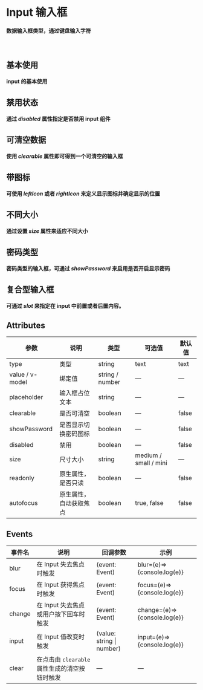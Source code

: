 <script setup>
import demo1 from './demo1.vue';
import demo2 from './demo2.vue';
import demo3 from './demo3.vue';
import demo4 from './demo4.vue';
import demo5 from './demo5.vue';
import demo6 from './demo6.vue';
import demo7 from './demo7.vue';
import preview from '@/components/preview.vue';
</script>

# Input 输入框

#### 数据输入框类型，通过键盘输入字符

<br/>

## 基本使用

#### input 的基本使用
<div class="source">
  <demo1/>
</div>
<preview compName="input" demoName="demo1"/>


## 禁用状态

#### 通过 _disabled_ 属性指定是否禁用 input 组件 
<div class="source">
  <demo2/>
</div>
<preview compName="input" demoName="demo2"/>


## 可清空数据

#### 使用 _clearable_ 属性即可得到一个可清空的输入框
<div class="source">
  <demo3/>
</div>
<preview compName="input" demoName="demo3"/>


## 带图标

#### 可使用 _leftIcon_ 或者 _rightIcon_ 来定义显示图标并确定显示的位置
<div class="source">
  <demo4/>
</div>
<preview compName="input" demoName="demo4"/>


## 不同大小

#### 通过设置 _size_ 属性来适应不同大小
<div class="source">
  <demo5/>
</div>
<preview compName="input" demoName="demo5"/>


## 密码类型

#### 密码类型的输入框，可通过 _showPassword_ 来启用是否开启显示密码
<div class="source">
  <demo6/>
</div>
<preview compName="input" demoName="demo6"/>


## 复合型输入框

#### 可通过 _slot_ 来指定在 input 中前置或者后置内容。
<div class="source">
  <demo7/>
</div>
<preview compName="input" demoName="demo7"/>


## Attributes
| 参数          | 说明            | 类型            | 可选值                 | 默认值   |
|-------------  |---------------- |---------------- |---------------------- |-------- |
| type         | 类型   | string  | text | text |
| value / v-model | 绑定值           | string / number  | — | — |
| placeholder   | 输入框占位文本    | string          | — | — |
| clearable     | 是否可清空        | boolean         | — | false |
| showPassword  | 是否显示切换密码图标| boolean         | — | false |
| disabled      | 禁用             | boolean         | — | false   |
| size          | 尺寸大小          | string          | medium / small / mini  | — |
| readonly | 原生属性，是否只读 | boolean | — | false |
| autofocus | 原生属性，自动获取焦点 | boolean | true, false | false |


## Events
| 事件名 | 说明 | 回调参数 |  示例  |
|----------|--------|---------|--------|
| blur   | 在 Input 失去焦点时触发 | (event: Event) | blur=(e)=>{console.log(e)} |
| focus  | 在 Input 获得焦点时触发 | (event: Event) | focus=(e)=>{console.log(e)} |
| change | 在 Input 失去焦点或用户按下回车时触发 | (event: Event) | change=(e)=>{console.log(e)} |
| input  | 在 Input 值改变时触发 | (value: string \| number) | input=(e)=>{console.log(e)} |
| clear  | 在点击由 `clearable` 属性生成的清空按钮时触发 | — |  — | 

<br/>